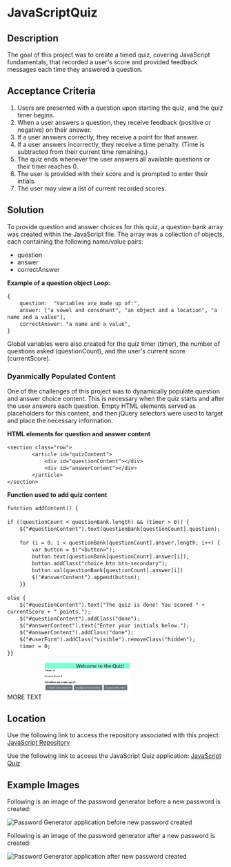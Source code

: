 # JavaScriptQuiz
## Description
The goal of this project was to create a timed quiz, covering JavaScript fundamentals, that recorded a user's score and provided feedback messages each time they answered a question.

## Acceptance Criteria
1. Users are presented with a question upon starting the quiz, and the quiz timer begins.
2. When a user answers a question, they receive feedback (positive or negative) on their answer.
3. If a user answers correctly, they receive a point for that answer. 
4. If a user answers incorrectly, they receive a time penalty. (Time is subtracted from their current time remaining.)
5. The quiz ends whenever the user answers all available questions or their timer reaches 0.
6. The user is provided with their score and is prompted to enter their intials.
7. The user may view a list of current recorded scores.  

## Solution
To provide question and answer choices for this quiz, a question bank array was created within the JavaScript file. The array was a collection of objects, each containing the following name/value pairs:

* question
* answer
* correctAnswer

**Example of a question object Loop:** 

    {
        question:  "Variables are made up of:",
        answer: ["a vowel and consonant", "an object and a location", "a name and a value"],
        correctAnswer: "a name and a value",
    }

Global variables were also created for the quiz timer (timer), the number of questions asked (questionCount), and the user's current score (currentScore). 

### Dyanmically Populated Content
One of the challenges of this project was to dynamically populate question and answer choice content. This is necessary when the quiz starts and after the user answers each question. Empty HTML elements served as placeholders for this content, and then jQuery selectors were used to target and place the necessary information.

**HTML elements for question and answer content**

    <section class="row">
            <article id="quizContent">
                <div id="questionContent"></div>
                <div id="answerContent"></div>
            </article>
    </section>

**Function used to add quiz content**

    function addContent() {
   
    if ((questionCount < questionBank.length) && (timer > 0)) {
        $("#questionContent").text(questionBank[questionCount].question);

        for (i = 0; i < questionBank[questionCount].answer.length; i++) {
            var button = $("<button>");
            button.text(questionBank[questionCount].answer[i]);
            button.addClass("choice btn btn-secondary");
            button.val(questionBank[questionCount].answer[i])
            $("#answerContent").append(button);
        }}

    else {
        $("#questionContent").text("The quiz is done! You scored " + currentScore + " points.");
        $("#questionContent").addClass("done");
        $("#answerContent").text("Enter your initials below.");
        $("#answerContent").addClass("done");
        $("#userForm").addClass("visible").removeClass("hidden");
        timer = 0;
    }}

MORE TEXT
<img src="./assets/images/quizExampleQuestion.PNG" alt="example question" style="width:200px;"/>

## Location
Use the following link to access the repository associated with this project: [JavaScript Repository](https://github.com/larrygjenkins/JavaScriptQuiz.git)

Use the following link to access the JavaScript Quiz application: [JavaScript Quiz](https://larrygjenkins.github.io/JavaScriptQuiz/)

## Example Images
Following is an image of the password generator before a new password is created:

![Password Generator application before new password created](./images/PasswordGeneratorBeforeImage.PNG)

Following is an image of the password generator after a new password is created:

![Password Generator application after new password created](./images/PasswordGeneratorAfterImage.PNG)